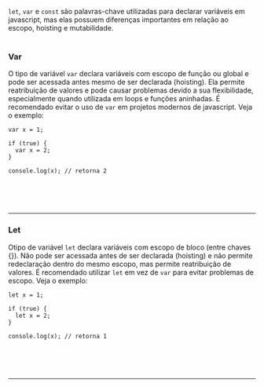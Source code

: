 `let`, `var` e `const` são palavras-chave utilizadas para declarar variáveis em javascript, mas elas possuem diferenças importantes em relação ao escopo, hoisting e mutabilidade.
<br><br>

### Var
O tipo de variável `var` declara variáveis com escopo de função ou global e pode ser acessada antes mesmo de ser declarada (hoisting). Ela permite reatribuição de valores e pode causar problemas devido a sua flexibilidade, especialmente quando utilizada em loops e funções aninhadas. É recomendado evitar o uso de `var` em projetos modernos de javascript. Veja o exemplo:

```
var x = 1;

if (true) {
  var x = 2;
}

console.log(x); // retorna 2
```
<br><br><br><hr>


### Let

Otipo de variável `let` declara variáveis com escopo de bloco (entre chaves {}). Não pode ser acessada antes de ser declarada (hoisting) e não permite redeclaração dentro do mesmo escopo, mas permite reatribuição de valores. É recomendado utilizar `let` em vez de `var` para evitar problemas de escopo. Veja o exemplo:

```
let x = 1;

if (true) {
  let x = 2;
}

console.log(x); // retorna 1
```
<br><br><br><hr>

